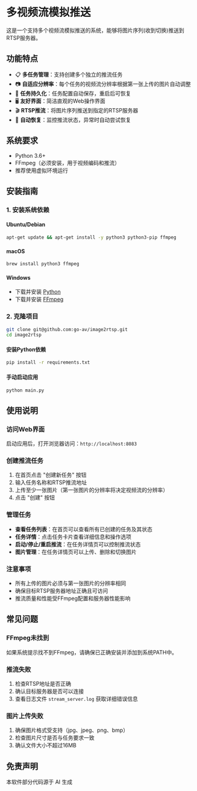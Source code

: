 # 多视频流模拟推送

这是一个支持多个视频流模拟推送的系统，能够将图片序列(收到切换)推送到RTSP服务器。

## 功能特点

- 📋 **多任务管理**：支持创建多个独立的推流任务
- 📷 **自适应分辨率**：每个任务的视频流分辨率根据第一张上传的图片自动调整
- 💾 **任务持久化**：任务配置自动保存，重启后可恢复
- 🖥️ **友好界面**：简洁直观的Web操作界面
- 🎬 **RTSP推流**：将图片序列推送到指定的RTSP服务器
- 🔄 **自动恢复**：监控推流状态，异常时自动尝试恢复

## 系统要求

- Python 3.6+ 
- FFmpeg（必须安装，用于视频编码和推流）
- 推荐使用虚拟环境运行

## 安装指南

### 1. 安装系统依赖

#### Ubuntu/Debian
```bash
apt-get update && apt-get install -y python3 python3-pip ffmpeg
```

#### macOS
```bash
brew install python3 ffmpeg
```

#### Windows
- 下载并安装 [Python](https://www.python.org/downloads/)
- 下载并安装 [FFmpeg](https://ffmpeg.org/download.html)

### 2. 克隆项目

```bash
git clone git@github.com:go-av/image2rtsp.git
cd image2rtsp
```



#### 安装Python依赖
```bash
pip install -r requirements.txt
```

#### 手动启动应用
```bash
python main.py
```

## 使用说明

### 访问Web界面

启动应用后，打开浏览器访问：`http://localhost:8083`

### 创建推流任务
1. 在首页点击 "创建新任务" 按钮
2. 输入任务名称和RTSP推流地址
3. 上传至少一张图片（第一张图片的分辨率将决定视频流的分辨率）
4. 点击 "创建" 按钮

### 管理任务

- **查看任务列表**：在首页可以查看所有已创建的任务及其状态
- **任务详情**：点击任务卡片查看详细信息和操作选项
- **启动/停止/重启推流**：在任务详情页可以控制推流状态
- **图片管理**：在任务详情页可以上传、删除和切换图片

### 注意事项

- 所有上传的图片必须与第一张图片的分辨率相同
- 确保目标RTSP服务器地址正确且可访问
- 推流质量和性能受FFmpeg配置和服务器性能影响


## 常见问题

### FFmpeg未找到

如果系统提示找不到FFmpeg，请确保已正确安装并添加到系统PATH中。

### 推流失败

1. 检查RTSP地址是否正确
2. 确认目标服务器是否可以连接
3. 查看日志文件 `stream_server.log` 获取详细错误信息

### 图片上传失败

1. 确保图片格式受支持（jpg、jpeg、png、bmp）
2. 检查图片尺寸是否与任务要求一致
3. 确认文件大小不超过16MB

## 免责声明

本软件部分代码源于 AI 生成

